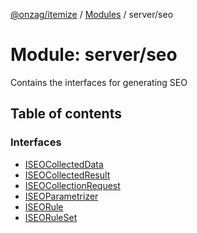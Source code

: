 [@onzag/itemize](../README.md) / [Modules](../modules.md) / server/seo

# Module: server/seo

Contains the interfaces for generating SEO

## Table of contents

### Interfaces

- [ISEOCollectedData](../interfaces/server_seo.ISEOCollectedData.md)
- [ISEOCollectedResult](../interfaces/server_seo.ISEOCollectedResult.md)
- [ISEOCollectionRequest](../interfaces/server_seo.ISEOCollectionRequest.md)
- [ISEOParametrizer](../interfaces/server_seo.ISEOParametrizer.md)
- [ISEORule](../interfaces/server_seo.ISEORule.md)
- [ISEORuleSet](../interfaces/server_seo.ISEORuleSet.md)

